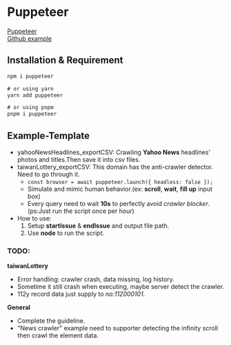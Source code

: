# Puppeteer

[Puppeteer](https://pptr.dev/category/guides)  
[Github example](https://github.com/puppeteer/puppeteer)

## Installation & Requirement

```javascript
npm i puppeteer

# or using yarn
yarn add puppeteer

# or using pnpm
pnpm i puppeteer
```

## Example-Template

- yahooNewsHeadlines_exportCSV:
  Crawling **Yahoo News** headlines' photos and titles.Then save it into csv files.
- taiwanLottery_exportCSV:
  This domain has the anti-crawler detector. Need to go through it.
  - `const browser = await puppeteer.launch({ headless: false });`
  - Simulate and mimic human behavior.(ex: **scroll**, **wait**, **fill up** input box)
  - Every query need to wait **10s** to perfectly avoid _crawler blocker_. (ps:Just run the script once per hour)
- How to use:
  1. Setup **startIssue** & **endIssue** and output file path.
  2. Use **node** to run the script.

### TODO:

**taiwanLottery**

- Error handling: crawler crash, data missing, log history.
- Sometime it still crash when executing, maybe server detect the crawler.
- 112y record data just supply to *no:112000101*.

**General**

- Complete the guideline.
- "News crawler" example need to supporter detecting the infinity scroll then crawl the element data.
